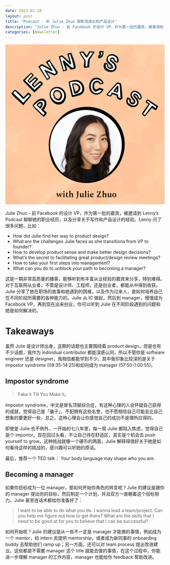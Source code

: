 ```yaml
---
date: 2023-01-18
layout: post
title: "Podcast - 听 Julie Zhuo 聊职场成长和产品设计"
description: "Julie Zhuo - 前 Facebook 的设计 VP，作为第一批的嘉宾，被邀请到 Lenny’s Podcast 聊聊她的职业经历，以及分享关于写作和产品设计的经验"
categories: [Newsletter]
---
```


![](/images/4136790dba884cd5bf877b3b61025d69.png)

Julie Zhuo - 前 Facebook 的设计 VP，作为第一批的嘉宾，被邀请到 Lenny’s Podcast 聊聊她的职业经历，以及分享关于写作和产品设计的经验。Lenny 问了很多问题，比如：
* How did Julie find her way to product design? 
* What are the challenges Julie faces as she transitions from VP to founder? 
* How to develop product sense and make better design decisions?
* What’s the secret to facilitating great product/design review meetings?
* How to take your first steps into management?
* What can you do to unblock your path to becoming a manager?

这是一期非常高质量的播客，能够听到有丰富从业经验的嘉宾来分享，特别难得。对于互联网从业者，不管是设计师、工程师，还是创业者，都能从中得到收获。Julie 分享了她在职场的故事和她遇到的困难，以及作为过来人，是如何培养自己在不同阶段所需要的各种能力的。Julie 从 IC 做起，然后到 manager，慢慢成为 Facebook VP，再到现在出来创业，你可以听到 Julie 在不同阶段遇到的问题和她是如何解决的。

# Takeaways

虽然 Julie 是设计师出身，这期的话题也主要围绕着 product design，但是也有不少话题，我作为 individual contributor 都能深感认同，所以不管你是 software engineer 还是 designer，我相信都能学到不少。其中我印象比较深的是关于 impostor syndrome (08:35-14:25)和如何成为 manager (57:50-1:00:55)。

## Impostor syndrome

> Fake it Till You Make it。

Impostor syndrome，中文是冒名顶替综合症，有这种心理的人会怀疑自己获得的成就，觉得自己是「骗子」，不配拥有这些名誉，也不愿相信自己可能会比自己想象的要更好一些，总之，这种心理会让你感觉自己的成功不是理所应得的。

即使是 Julie 也不例外，一开始的七八年里，每一周 Julie 都陷入焦虑，觉得自己是个 importor。现在回过头看，不让自己待在舒适区，其实是个机会去 push yourself to grow。这种挑战就像一个硬币的两面，Julie 解释得很好关于她是如何看待这样的挑战的，感兴趣可以听她的原话。

最后，推荐一个 TED talk： Your body language may shape who you are.

## Becoming a manager

如果你目标成为一位 manager，那如何开始你角色的转变呢？Julie 的建议是跟你的 manager 提出你的目标，然后制定一个计划，并且双方一直朝着这个目标努力。Julie 甚至连话术都给你准备好了：

> I want to be able to do what you do. I wanna lead a team/project. Can you help me figure out how to get there? What are the skills that I need to be good at for you to believe that I can be successful?

如何开始呢？Julie 的建议是从一些不一定是 manager 才能做的事情，例如成为一个 mentor，给 intern 去提供 mentorship，或者成为新同事的 onboarding buddy 去帮助他们 ramp up；另一方面，还可以对 team process 提出改进建议。这些都是不需要 manager 这个 title 就能去做的事情，在这个过程中，你能进一步理解 manager 的工作内容，manager 也能给你 feedback 帮助改进。
